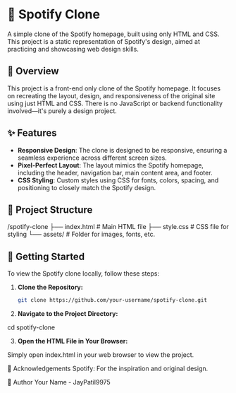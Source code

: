 # 🎵 Spotify Clone

A simple clone of the Spotify homepage, built using only HTML and CSS. This project is a static representation of Spotify's design, aimed at practicing and showcasing web design skills.

## 📖 Overview

This project is a front-end only clone of the Spotify homepage. It focuses on recreating the layout, design, and responsiveness of the original site using just HTML and CSS. There is no JavaScript or backend functionality involved—it's purely a design project.

## ✨ Features

- **Responsive Design**: The clone is designed to be responsive, ensuring a seamless experience across different screen sizes.
- **Pixel-Perfect Layout**: The layout mimics the Spotify homepage, including the header, navigation bar, main content area, and footer.
- **CSS Styling**: Custom styles using CSS for fonts, colors, spacing, and positioning to closely match the Spotify design.

## 📂 Project Structure

/spotify-clone
├── index.html # Main HTML file
├── style.css # CSS file for styling
└── assets/ # Folder for images, fonts, etc.

## 🚀 Getting Started

To view the Spotify clone locally, follow these steps:

1. **Clone the Repository:**
   ```bash
   git clone https://github.com/your-username/spotify-clone.git

2. **Navigate to the Project Directory:**

cd spotify-clone

3. **Open the HTML File in Your Browser:**

Simply open index.html in your web browser to view the project.

🙌 Acknowledgements
Spotify: For the inspiration and original design.

👤 Author
Your Name - JayPatil9975
